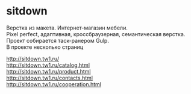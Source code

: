# sitdown
Верстка из макета. Интернет-магазин мебели.<br>
Pixel perfect, адаптивная, кроссбраузерная, семантическая верстка.<br>
Проект собирается таск-ранером Gulp.<br>
В проекте несколько страниц<br>

http://sitdown.tw1.ru/ <br>
http://sitdown.tw1.ru/catalog.html <br>
http://sitdown.tw1.ru/product.html <br>
http://sitdown.tw1.ru/contacts.html <br>
http://sitdown.tw1.ru/cooperation.html <br>
